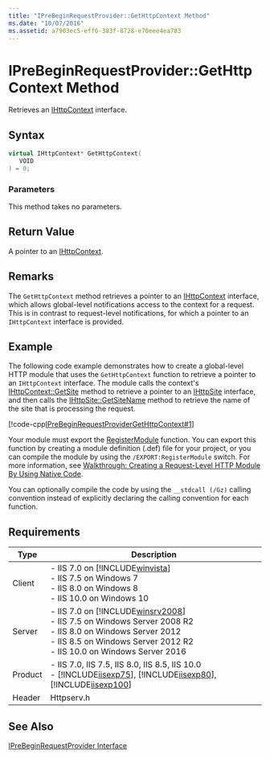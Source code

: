 ```yaml
---
title: "IPreBeginRequestProvider::GetHttpContext Method"
ms.date: "10/07/2016"
ms.assetid: a7903ec5-eff6-383f-8728-e70eee4ea783
---
```

# IPreBeginRequestProvider::GetHttpContext Method
Retrieves an [IHttpContext](../../web-development-reference/native-code-api-reference/ihttpcontext-interface.md) interface.  
  
## Syntax  
  
```cpp  
virtual IHttpContext* GetHttpContext(  
   VOID  
) = 0;  
```  
  
### Parameters  
 This method takes no parameters.  
  
## Return Value  
 A pointer to an [IHttpContext](../../web-development-reference/native-code-api-reference/ihttpcontext-interface.md).  
  
## Remarks  
 The `GetHttpContext` method retrieves a pointer to an [IHttpContext](../../web-development-reference/native-code-api-reference/ihttpcontext-interface.md) interface, which allows global-level notifications access to the context for a request. This is in contrast to request-level notifications, for which a pointer to an `IHttpContext` interface is provided.  
  
## Example  
 The following code example demonstrates how to create a global-level HTTP module that uses the `GetHttpContext` function to retrieve a pointer to an `IHttpContext` interface. The module calls the context's [IHttpContext::GetSite](../../web-development-reference/native-code-api-reference/ihttpcontext-getsite-method.md) method to retrieve a pointer to an [IHttpSite](../../web-development-reference/native-code-api-reference/ihttpsite-interface.md) interface, and then calls the [IHttpSite::GetSiteName](../../web-development-reference/native-code-api-reference/ihttpsite-getsitename-method.md) method to retrieve the name of the site that is processing the request.  
  
 [!code-cpp[IPreBeginRequestProviderGetHttpContext#1](../../../samples/snippets/cpp/VS_Snippets_IIS/IIS7/IPreBeginRequestProviderGetHttpContext/cpp/IPreBeginRequestProviderGetHttpContext.cpp#1)]  
  
 Your module must export the [RegisterModule](../../web-development-reference/native-code-api-reference/pfn-registermodule-function.md) function. You can export this function by creating a module definition (.def) file for your project, or you can compile the module by using the `/EXPORT:RegisterModule` switch. For more information, see [Walkthrough: Creating a Request-Level HTTP Module By Using Native Code](../../web-development-reference/native-code-development-overview/walkthrough-creating-a-request-level-http-module-by-using-native-code.md).  
  
 You can optionally compile the code by using the `__stdcall (/Gz)` calling convention instead of explicitly declaring the calling convention for each function.  
  
## Requirements  
  
|Type|Description|  
|----------|-----------------|  
|Client|-   IIS 7.0 on [!INCLUDE[winvista](../../wmi-provider/includes/winvista-md.md)]<br />-   IIS 7.5 on Windows 7<br />-   IIS 8.0 on Windows 8<br />-   IIS 10.0 on Windows 10|  
|Server|-   IIS 7.0 on [!INCLUDE[winsrv2008](../../wmi-provider/includes/winsrv2008-md.md)]<br />-   IIS 7.5 on Windows Server 2008 R2<br />-   IIS 8.0 on Windows Server 2012<br />-   IIS 8.5 on Windows Server 2012 R2<br />-   IIS 10.0 on Windows Server 2016|  
|Product|-   IIS 7.0, IIS 7.5, IIS 8.0, IIS 8.5, IIS 10.0<br />-   [!INCLUDE[iisexp75](../../web-development-reference/native-code-api-reference/includes/iisexp75-md.md)], [!INCLUDE[iisexp80](../../web-development-reference/native-code-api-reference/includes/iisexp80-md.md)], [!INCLUDE[iisexp100](../../web-development-reference/native-code-api-reference/includes/iisexp100-md.md)]|  
|Header|Httpserv.h|  
  
## See Also  
 [IPreBeginRequestProvider Interface](../../web-development-reference/native-code-api-reference/iprebeginrequestprovider-interface.md)